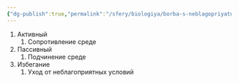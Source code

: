 ```yaml
---
{"dg-publish":true,"permalink":"/sfery/biologiya/borba-s-neblagopriyatnymi-usloviyami-sredy/","tags":["Эволюция"]}
---
```


1. Активный 
	1. Сопротивление среде 
2. Пассивный
	1. Подчинение среде 
3. Избегание 
	1. Уход от неблагоприятных условий